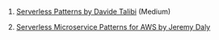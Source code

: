 1. [Serverless Patterns by Davide Talibi](https://medium.com/@taibi.davide/serverless-patterns-e1fb3f1d753e) (Medium)

2. [Serverless Microservice Patterns for AWS by Jeremy Daly](https://www.jeremydaly.com/serverless-microservice-patterns-for-aws/)
